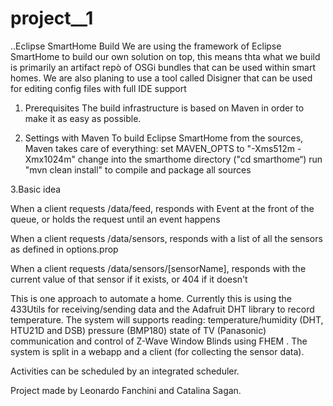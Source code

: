 # project__1


..Eclipse SmartHome Build
We are using the framework of Eclipse SmartHome to build our own solution on top, this means thta what we build is primarily an artifact repò of OSGi bundles that can be used within smart homes. We are also planing to use a tool called Disigner that can be used for editing config files with full IDE support

1. Prerequisites
The build infrastructure is based on Maven in order to make it as easy as possible. 

2. Settings with Maven
To build Eclipse SmartHome from the sources, Maven takes care of everything:
    set MAVEN_OPTS to "-Xms512m -Xmx1024m"
    change into the smarthome directory ("cd smarthome“)
    run "mvn clean install" to compile and package all sources

3.Basic idea

When a client requests /data/feed, responds with Event at the front of the queue, or holds the request until an event happens

When a client requests /data/sensors, responds with a list of all the sensors as defined in options.prop

When a client requests /data/sensors/[sensorName], responds with the current value of that sensor if it exists, or 404 if it doesn't

This is one approach to automate a home.
Currently this is using the 433Utils for receiving/sending data and the Adafruit DHT library to record temperature.
The system will supports reading:
    temperature/humidity (DHT, HTU21D and DSB)
    pressure (BMP180)
    state of TV (Panasonic)
    communication and control of Z-Wave Window Blinds using FHEM
.
The system is split in a webapp and a client (for collecting the sensor data).

Activities can be scheduled by an integrated scheduler.

Project made by Leonardo Fanchini and Catalina Sagan.
